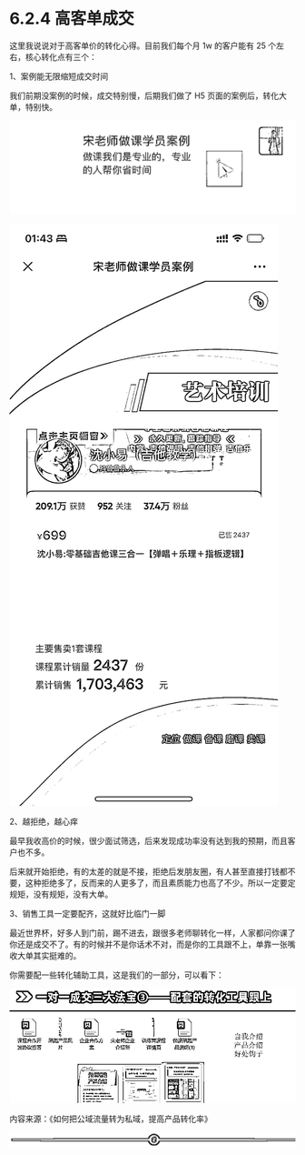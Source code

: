 # 6.2.4 高客单成交

这里我说说对于高客单价的转化心得。目前我们每个月 1w 的客户能有 25 个左右，核心转化点有三个：

1、案例能无限缩短成交时间

我们前期没案例的时候，成交特别慢，后期我们做了 H5 页面的案例后，转化大单，特别快。

![](img/b081130dd34840c960460489a6098a9a.png)

![](img/9d3124cc4ab806faa83fdf7ade43e906.png)

2、越拒绝，越心痒

最早我收高价的时候，很少面试筛选，后来发现成功率没有达到我的预期，而且客户也不多。

后来就开始拒绝，有的太差的就是不接，拒绝后发朋友圈，有人甚至直接打钱都不要，这种拒绝多了，反而来的人更多了，而且素质能力也高了不少。所以一定要定规矩，没有规矩，没有大单。

3、销售工具一定要配齐，这就好比临门一脚

最近世界杯，好多人到门前，踢不进去，跟很多老师聊转化一样，人家都问你课了你还是成交不了。有的时候并不是你话术不对，而是你的工具跟不上，单靠一张嘴收大单其实挺难的。

你需要配一些转化辅助工具，这是我们的一部分，可以看下：

![](img/67e7be2883d299a827b45ac4d6a55dd9.png)

内容来源：《如何把公域流量转为私域，提高产品转化率》

![](img/75a2819e1a58997a8c18fd3150be6c39.png)